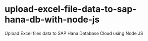 # upload-excel-file-data-to-sap-hana-db-with-node-js
Upload Excel files data to SAP Hana Database Cloud using Node JS
